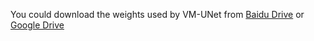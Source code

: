 You could download the weights used by VM-UNet from [Baidu Drive](https://pan.baidu.com/s/144nc45k28NBB_8k9hf_OeQ?pwd=xuns) or [Google Drive](https://drive.google.com/drive/folders/1Fr7zM1wq7106d0P7_3oeU5UZqUvk2KaP?usp=sharing)
